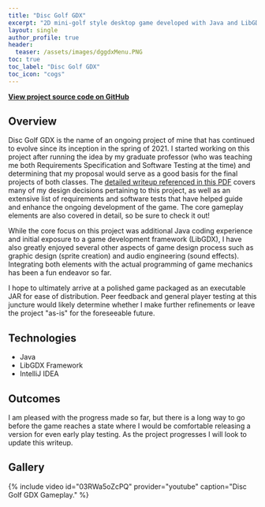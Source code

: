 ```yaml
---
title: "Disc Golf GDX"
excerpt: "2D mini-golf style desktop game developed with Java and LibGDX framework."
layout: single
author_profile: true
header:
  teaser: /assets/images/dggdxMenu.PNG
toc: true
toc_label: "Disc Golf GDX"
toc_icon: "cogs"
---
```


**[View project source code on GitHub](https://github.com/griesenj/GolfGameGDX)**

## Overview

Disc Golf GDX is the name of an ongoing project of mine that has continued to evolve since its inception in the spring of 2021. I started working on this project after running the idea by my graduate professor (who was teaching me both Requirements Specification and Software Testing at the time) and determining that my proposal would serve as a good basis for the final projects of both classes. The <a href="/assets/misc/dggdxWriteup.pdf" target="_blank">detailed writeup referenced in this PDF</a> covers many of my design decisions pertaining to this project, as well as an extensive list of requirements and software tests that have helped guide and enhance the ongoing development of the game. The core gameplay elements are also covered in detail, so be sure to check it out!

While the core focus on this project was additional Java coding experience and initial exposure to a game development framework (LibGDX), I have also greatly enjoyed several other aspects of game design process such as graphic design (sprite creation) and audio engineering (sound effects). Integrating both elements with the actual programming of game mechanics has been a fun endeavor so far.

I hope to ultimately arrive at a polished game packaged as an executable JAR for ease of distribution. Peer feedback and general player testing at this juncture would likely determine whether I make further refinements or leave the project "as-is" for the foreseeable future.

## Technologies

* Java
* LibGDX Framework
* IntelliJ IDEA

## Outcomes

I am pleased with the progress made so far, but there is a long way to go before the game reaches a state where I would be comfortable releasing a version for even early play testing. As the project progresses I will look to update this writeup.

## Gallery

{% include video id="03RWa5oZcPQ" provider="youtube" caption="Disc Golf GDX Gameplay." %}
